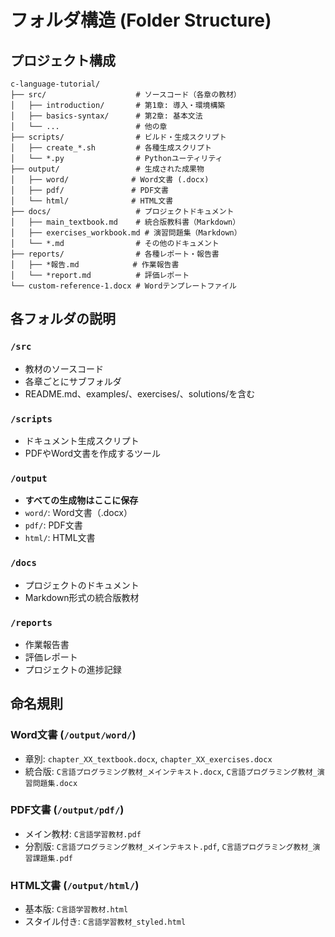 # フォルダ構造 (Folder Structure)

## プロジェクト構成

```
c-language-tutorial/
├── src/                    # ソースコード（各章の教材）
│   ├── introduction/       # 第1章: 導入・環境構築
│   ├── basics-syntax/      # 第2章: 基本文法
│   └── ...                 # 他の章
├── scripts/                # ビルド・生成スクリプト
│   ├── create_*.sh         # 各種生成スクリプト
│   └── *.py                # Pythonユーティリティ
├── output/                 # 生成された成果物
│   ├── word/              # Word文書 (.docx)
│   ├── pdf/               # PDF文書
│   └── html/              # HTML文書
├── docs/                   # プロジェクトドキュメント
│   ├── main_textbook.md    # 統合版教科書（Markdown）
│   ├── exercises_workbook.md # 演習問題集（Markdown）
│   └── *.md                # その他のドキュメント
├── reports/                # 各種レポート・報告書
│   ├── *報告.md            # 作業報告書
│   └── *report.md          # 評価レポート
└── custom-reference-1.docx # Wordテンプレートファイル
```

## 各フォルダの説明

### `/src`
- 教材のソースコード
- 各章ごとにサブフォルダ
- README.md、examples/、exercises/、solutions/を含む

### `/scripts`
- ドキュメント生成スクリプト
- PDFやWord文書を作成するツール

### `/output`
- **すべての生成物はここに保存**
- `word/`: Word文書（.docx）
- `pdf/`: PDF文書
- `html/`: HTML文書

### `/docs`
- プロジェクトのドキュメント
- Markdown形式の統合版教材

### `/reports`
- 作業報告書
- 評価レポート
- プロジェクトの進捗記録

## 命名規則

### Word文書 (`/output/word/`)
- 章別: `chapter_XX_textbook.docx`, `chapter_XX_exercises.docx`
- 統合版: `C言語プログラミング教材_メインテキスト.docx`, `C言語プログラミング教材_演習問題集.docx`

### PDF文書 (`/output/pdf/`)
- メイン教材: `C言語学習教材.pdf`
- 分割版: `C言語プログラミング教材_メインテキスト.pdf`, `C言語プログラミング教材_演習課題集.pdf`

### HTML文書 (`/output/html/`)
- 基本版: `C言語学習教材.html`
- スタイル付き: `C言語学習教材_styled.html`